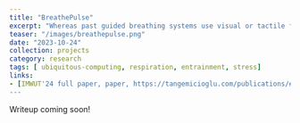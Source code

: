 ```yaml
---
title: "BreathePulse"
excerpt: "Whereas past guided breathing systems use visual or tactile feedback, we designed BreathePulse, an airflow-based system for reducing respiratory rate more naturally and unobtrusively. We evaluated BreathePulse in an intensive n-back task and provided guidelines for making future guided breathing devices more effortless and comfortable for users."
teaser: "/images/breathepulse.png"
date: "2023-10-24"
collection: projects
category: research
tags: [ ubiquitous-computing, respiration, entrainment, stress]
links:
- [IMWUT'24 full paper, paper, https://tangemicioglu.com/publications/#breathepulse-peripheral-guided-breathing-via-implicit-airflow-cues-for-information-work]
---
```


Writeup coming soon!
